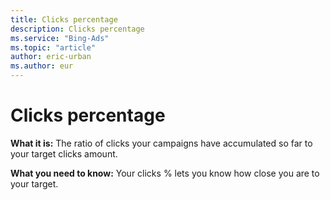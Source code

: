```yaml
---
title: Clicks percentage
description: Clicks percentage
ms.service: "Bing-Ads"
ms.topic: "article"
author: eric-urban
ms.author: eur
---
```


# Clicks percentage

**What it is:**   The ratio of clicks your campaigns have accumulated so far to your target clicks amount.

**What you need to know:**  Your clicks % lets you know how close you are to your target.



